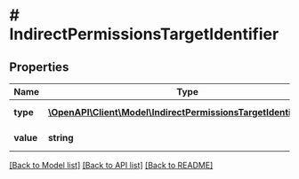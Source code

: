 # # IndirectPermissionsTargetIdentifier

## Properties

Name | Type | Description | Notes
------------ | ------------- | ------------- | -------------
**type** | [**\OpenAPI\Client\Model\IndirectPermissionsTargetIdentifierType**](IndirectPermissionsTargetIdentifierType.md) | Typ identyfikatora. |
**value** | **string** | Wartość identyfikatora. |

[[Back to Model list]](../../README.md#models) [[Back to API list]](../../README.md#endpoints) [[Back to README]](../../README.md)

